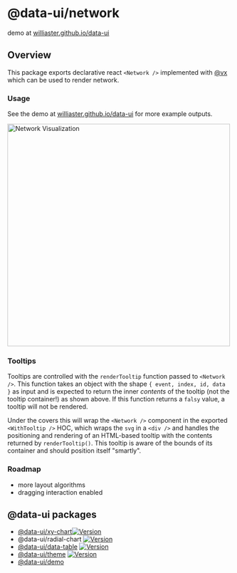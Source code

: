 # @data-ui/network

demo at <a href="https://williaster.github.io/data-ui" target="_blank">williaster.github.io/data-ui</a>

## Overview
This package exports declarative react `<Network />` implemented with <a href="vx-demo.now.sh" target="_blank">@vx</a> which can be used to render network.

### Usage
See the demo at <a href="https://williaster.github.io/data-ui" target="_blank">williaster.github.io/data-ui</a> for more example outputs.

<img width="500" alt="Network Visualization" src="https://user-images.githubusercontent.com/2024960/30942113-d1baa152-a39d-11e7-940f-f7780bf15fb9.gif">


### Tooltips
Tooltips are controlled with the `renderTooltip` function passed to `<Network />`. This function takes an object with the shape `{ event, index, id, data }` as input and is expected to return the inner _contents_ of the tooltip (not the tooltip container!) as shown above. If this function returns a `falsy` value, a tooltip will not be rendered.

Under the covers this will wrap the `<Network />` component in the exported `<WithTooltip />` HOC, which wraps the `svg` in a `<div />` and handles the positioning and rendering of an HTML-based tooltip with the contents returned by `renderTooltip()`. This tooltip is aware of the bounds of its container and should position itself "smartly".

### Roadmap
- more layout algorithms
- dragging interaction enabled


## @data-ui packages
- <a href="https://github.com/williaster/data-ui/tree/master/packages/xy-chart" target="_blank">@data-ui/xy-chart</a>[![Version](https://img.shields.io/npm/v/@data-ui/xy-chart.svg?style=flat)](https://img.shields.io/npm/v/@data-ui/xy-chart.svg?style=flat)
- @data-ui/radial-chart [![Version](https://img.shields.io/npm/v/@data-ui/radial-chart.svg?style=flat)](https://img.shields.io/npm/v/@data-ui/radial-chart.svg?style=flat)
- <a href="https://github.com/williaster/data-ui/tree/master/packages/data-table" target="_blank">@data-ui/data-table</a> [![Version](https://img.shields.io/npm/v/@data-ui/data-table.svg?style=flat)](https://img.shields.io/npm/v/@data-ui/data-table.svg?style=flat)
- <a href="https://github.com/williaster/data-ui/tree/master/packages/data-ui-theme" target="_blank">@data-ui/theme</a> [![Version](https://img.shields.io/npm/v/@data-ui/theme.svg?style=flat)](https://img.shields.io/npm/v/@data-ui/theme.svg?style=flat)
- <a href="https://github.com/williaster/data-ui/tree/master/packages/demo" target="_blank">@data-ui/demo</a>
